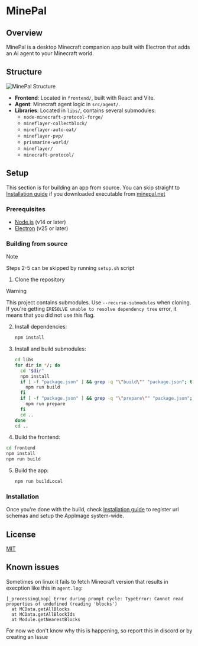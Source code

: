 # MinePal

## Overview

MinePal is a desktop Minecraft companion app built with Electron that adds an AI agent to your Minecraft world.

## Structure

![MinePal Structure](diagram.png)

- **Frontend**: Located in `frontend/`, built with React and Vite.
- **Agent**: Minecraft agent logic in `src/agent/`.
- **Libraries**: Located in `libs/`, contains several submodules:
  - `node-minecraft-protocol-forge/`
  - `mineflayer-collectblock/`
  - `mineflayer-auto-eat/`
  - `mineflayer-pvp/`
  - `prismarine-world/`
  - `mineflayer/`
  - `minecraft-protocol/`

## Setup

This section is for building an app from source. You can skip straight to [Installation guide](installation.md) if you downloaded executable from [minepal.net](https://minepal.net/)

### Prerequisites

- [Node.js](https://nodejs.org/) (v14 or later)
- [Electron](https://www.electronjs.org/) (v25 or later)

### Building from source

> [!NOTE]
> Steps 2-5 can be skipped by running `setup.sh` script

1. Clone the repository

> [!WARNING]
> This project contains submodules. Use `--recurse-submodules` when cloning. If you're getting `ERESOLVE unable to resolve dependency tree` error, it means that you did not use this flag.

2. Install dependencies:

   ```sh
   npm install
   ```

3. Install and build submodules:

   ```sh
   cd libs
   for dir in */; do
     cd "$dir"
     npm install
     if [ -f "package.json" ] && grep -q "\"build\"" "package.json"; then
       npm run build
     fi
     if [ -f "package.json" ] && grep -q "\"prepare\"" "package.json"; then
       npm run prepare
     fi
     cd ..
   done
   cd ..
   ```

4. Build the frontend:
```sh
cd frontend
npm install
npm run build
```

5. Build the app:

   ```sh
   npm run buildLocal
   ```


### Installation

Once you're done with the build, check [Installation guide](installation.md) to register url schemas and setup the AppImage system-wide.

## License

[MIT](LICENSE)

## Known issues

Sometimes on linux it fails to fetch Minecraft version that results in execption like this in `agent.log`:
```
[_processingLoop] Error during prompt cycle: TypeError: Cannot read properties of undefined (reading 'blocks')
  at MCData.getAllBlocks
  at MCData.getAllBlockIds
  at Module.getNearestBlocks
```

For now we don't know why this is happening, so report this in discord or by creating an Issue